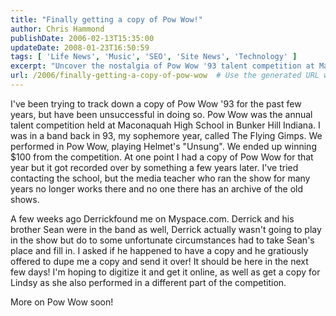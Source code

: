 ```yaml
---
title: "Finally getting a copy of Pow Wow!"
author: Chris Hammond
publishDate: 2006-02-13T15:35:00
updateDate: 2008-01-23T16:50:59
tags: [ 'Life News', 'Music', 'SEO', 'Site News', 'Technology' ]
excerpt: "Uncover the nostalgia of Pow Wow '93 talent competition at Maconaquah High School! Follow the journey to track down a copy and relive the memories."
url: /2006/finally-getting-a-copy-of-pow-wow  # Use the generated URL with year
---
```

<P>I've been trying to track down a copy of Pow Wow '93 for the past few years, but have been unsuccessful in doing so. Pow Wow was the annual talent competition held at Maconaquah High School in Bunker Hill Indiana. I was in a band back in 93, my sophemore year, called The Flying Gimps. We performed in Pow Wow, playing Helmet's "Unsung". We ended up winning $100 from the competition. At one point I had a copy of Pow Wow for that year but it got recorded over by something a few years later. I've tried contacting the school, but the media teacher who ran the show for many years no longer works there and no one there has an archive of the old shows.</P> <P>A&nbsp;few weeks ago Derrickfound me on Myspace.com. Derrick and his brother Sean were in the band as well, Derrick actually wasn't going to play in the show but do to some unfortunate circumstances had to take Sean's place and fill in. I asked if he happened to have a copy and he gratiously offered to dupe me a copy and send it over! It should be here&nbsp;in the next few days! I'm hoping to digitize it and get it online, as well as get a copy for Lindsy as she also performed in a different part of the competition.</P> <P>More on Pow Wow soon!</P>


